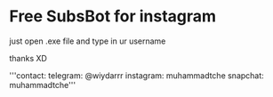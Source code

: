 # Free SubsBot for instagram

just open .exe file and type in ur username

thanks XD

'''contact:
telegram: @wiydarrr 
instagram: muhammadtche 
snapchat: muhammadtche'''
